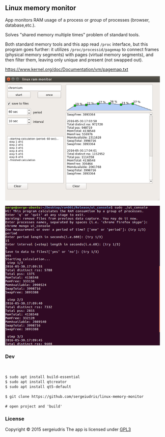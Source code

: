 ## Linux memory monitor

App monitors RAM usage of a process or *group* of processes (browser, database,etc.).

Solves "shared memory multiple times" problem of standard tools.

Both standard memory tools and this app read `/proc` interface, but this program goes further: it utilizes
`/proc/processid/pagemap` to connect frames (physical memory segments)  with pages (virtual memory segments),
and then filter them, leaving only unique and present (not swapped out).

https://www.kernel.org/doc/Documentation/vm/pagemap.txt


![Alt text](/gui.png?raw=true "gui")

![Alt text](/console.png?raw=true "console")

### Dev

```shell


$ sudo apt install build-essential
$ sudo apt install qtcreator
$ sudo apt install qt5-default

$ git clone https://github.com/sergeiudris/linux-memory-monitor

# open project and 'build'

```


### License

Copyright © 2015 sergeiudris  The app  is licensed under [GPL3](http://www.gnu.org/licenses/gpl-3.0.html)
